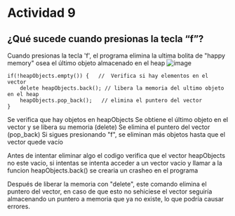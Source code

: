 # Actividad 9 
## ¿Qué sucede cuando presionas la tecla “f”?
Cuando presionas la tecla 'f', el programa elimina la ultima bolita de "happy memory" osea el último objeto almacenado en el heap
![image](https://github.com/user-attachments/assets/2197a601-60b3-4554-ba05-d38e89baae8c)

    
    if(!heapObjects.empty()) {   //  Verifica si hay elementos en el vector
        delete heapObjects.back(); // libera la memoria del ultimo objeto en el heap
        heapObjects.pop_back();   // elimina el puntero del vector
    }
    
Se verifica que hay objetos en heapObjects
Se obtiene el último objeto en el vector y se libera su memoria (delete)
Se elimina el puntero del vector (pop_back)
Si sigues presionando "f", se eliminan más objetos hasta que el vector quede vacío

Antes de intentar eliminar algo el codigo verifica que el vector heapObjects no este vacio, si intentas se intenta acceder a un vector vacio y llamar a la funcion heapObjects.back() se crearia un crasheo en el programa

Después de liberar la memoria con "delete", este comando elimina el puntero del vector, en caso de que esto no sehiciese el vector seguiría almacenando un puntero a memoria que ya no existe, lo que podría causar errores. 
